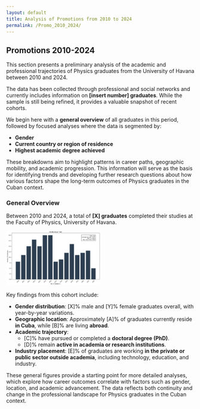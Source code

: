 ```yaml
---
layout: default
title: Analysis of Promotions from 2010 to 2024
permalink: /Promo_2010_2024/
---
```

## Promotions 2010-2024

This section presents a preliminary analysis of the academic and professional trajectories of Physics graduates from the University of Havana between 2010 and 2024.

The data has been collected through professional and social networks and currently includes information on **[insert number] graduates**. While the sample is still being refined, it provides a valuable snapshot of recent cohorts.

We begin here with a **general overview** of all graduates in this period, followed by focused analyses where the data is segmented by:

- **Gender**
- **Current country or region of residence**
- **Highest academic degree achieved**

These breakdowns aim to highlight patterns in career paths, geographic mobility, and academic progression. This information will serve as the basis for identifying trends and developing further research questions about how various factors shape the long-term outcomes of Physics graduates in the Cuban context.

### General Overview

Between 2010 and 2024, a total of **[X] graduates** completed their studies at the Faculty of Physics, University of Havana. 

<img src="/assets/images/Promo_2010_2024/graduates_per_year.png" alt="Figure 1 – Graduates by Year" style="width: 50%; max-width: 400px;" />

Key findings from this cohort include:

- **Gender distribution**: [X]% male and [Y]% female graduates overall, with year-by-year variations.
- **Geographic location**: Approximately [A]% of graduates currently reside **in Cuba**, while [B]% are living **abroad**.
- **Academic trajectory**:
  - [C]% have pursued or completed a **doctoral degree (PhD)**.
  - [D]% remain **active in academia or research institutions**.
- **Industry placement**: [E]% of graduates are working **in the private or public sector outside academia**, including technology, education, and industry.

These general figures provide a starting point for more detailed analyses, which explore how career outcomes correlate with factors such as gender, location, and academic advancement. The data reflects both continuity and change in the professional landscape for Physics graduates in the Cuban context.

